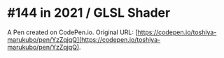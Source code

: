 # #144 in 2021 / GLSL Shader

A Pen created on CodePen.io. Original URL: [https://codepen.io/toshiya-marukubo/pen/YzZqjqQ](https://codepen.io/toshiya-marukubo/pen/YzZqjqQ).

